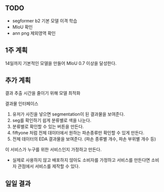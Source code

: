 ## TODO

- segformer b2 기본 모델 이격 학습
- MIoU 확인
- ann png 제외영역 확인

## 1주 계획

14일까지 기본적인 모델을 만들어 MIoU 0.7 이상을 달성한다.

## 추가 계획

결과 추출 시간을 줄이기 위해 모델 최적화

결과물 인터페이스

1. 유저가 사진을 넣으면 segmentation이 된 결과물을 보여준다.
2. seg를 확인하기 쉽게 분류별로 색을 나눈다.
3. 분류별로 확인할 수 있는 버튼을 만든다.
4. fiftyone 처럼 전체 데이터에서 원하는 파손종류만 확인할 수 있게 만든다.
5. 전체 데이터의 EDA 결과물을 보여준다. (파손 종류별 개수, 파손 부위별 개수 등)

이 서비스가 누구를 위한 서비스인지 가정하고 만든다.

- 실제로 사용하지 않고 배포하지 않아도 소비자를 가정하고 서비스를 만든다면 소비자 관점에서 서비스를 제작할 수 있다.

## 일일 결과
